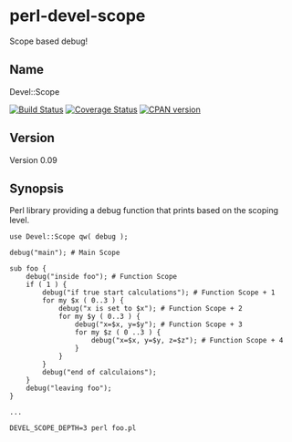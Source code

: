 perl-devel-scope
==================

Scope based debug!

Name
-----
Devel::Scope

[![Build Status](https://secure.travis-ci.org/xxfelixxx/perl-term-colormap.svg)](http://travis-ci.org/xxfelixxx/perl-devel-scope)
[![Coverage Status](https://img.shields.io/coveralls/github/xxfelixxx/perl-devel-scope.svg)](https://coveralls.io/github/xxfelixxx/perl-devel-scope?branch=master)
[![CPAN version](https://badge.fury.io/pl/Devel-Scope.svg)](https://badge.fury.io/pl/Devel-Scope)

Version
---------
Version 0.09

Synopsis
-----------
Perl library providing a debug function that prints based on the scoping level.

    use Devel::Scope qw( debug );

    debug("main"); # Main Scope

    sub foo {
        debug("inside foo"); # Function Scope
        if ( 1 ) {
            debug("if true start calculations"); # Function Scope + 1
            for my $x ( 0..3 ) {
                debug("x is set to $x"); # Function Scope + 2
                for my $y ( 0..3 ) {
                    debug("x=$x, y=$y"); # Function Scope + 3
                    for my $z ( 0 ..3 ) {
                        debug("x=$x, y=$y, z=$z"); # Function Scope + 4
                    }
                }
            }
            debug("end of calculaions");
        }
        debug("leaving foo");
    }

    ...

    DEVEL_SCOPE_DEPTH=3 perl foo.pl
